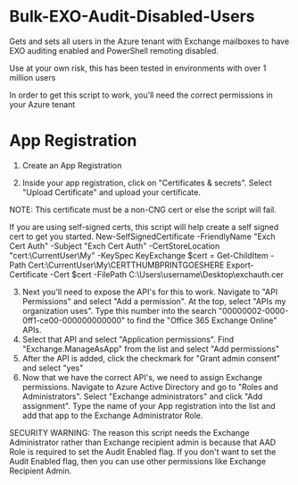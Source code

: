 # Bulk-EXO-Audit-Disabled-Users
Gets and sets all users in the Azure tenant with Exchange mailboxes to have EXO auditing enabled and PowerShell remoting disabled.

Use at your own risk, this has been tested in environments with over 1 million users

In order to get this script to work, you'll need the correct permissions in your Azure tenant

# App Registration

1) Create an App Registration

2) Inside your app registration, click on "Certificates & secrets". Select "Upload Certificate" and upload your certificate.

NOTE: This certificate must be a non-CNG cert or else the script will fail.

If you are using self-signed certs, this script will help create a self signed cert to get you started.
New-SelfSignedCertificate -FriendlyName "Exch Cert Auth" -Subject "Exch Cert Auth" -CertStoreLocation "cert:\CurrentUser\My" -KeySpec KeyExchange
$cert = Get-ChildItem -Path Cert:\CurrentUser\My\CERTTHUMBPRINTGOESHERE
Export-Certificate -Cert $cert -FilePath C:\Users\username\Desktop\exchauth.cer

3) Next you'll need to expose the API's for this to work. Navigate to "API Permissions" and select "Add a permission". At the top, select "APIs my organization uses".
Type this number into the search "00000002-0000-0ff1-ce00-000000000000" to find the "Office 365 Exchange Online" APIs.
4) Select that API and select "Application permissions". Find "Exchange.ManageAsApp" from the list and select "Add permissions"
5) After the API is added, click the checkmark for "Grant admin consent" and select "yes"
6) Now that we have the correct API's, we need to assign Exchange permissions. Navigate to Azure Active Directory and go to "Roles and Administrators". Select "Exchange administrators" and click "Add assignment". Type the name of your App registration into the list and add that app to the Exchange Administrator Role.

SECURITY WARNING:
The reason this script needs the Exchange Administrator rather than Exchange recipient admin is because that AAD Role is required to set the Audit Enabled flag. If you don't want to set the Audit Enabled flag, then you can use other permissions like Exchange Recipient Admin.

